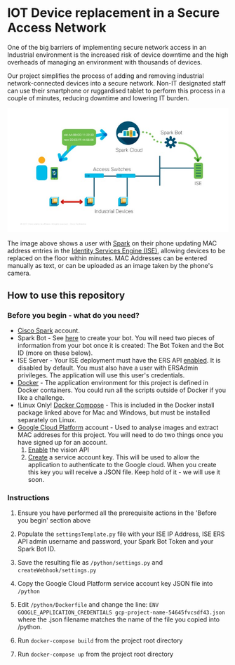 # IOT Device replacement in a Secure Access Network

One of the big barriers of implementing secure network access in an Industrial environment is the increased risk of device downtime and the high overheads of managing an environment with thousands of devices. 

Our project simplifies the process of adding and removing industrial network-connected devices into a secure network. Non-IT designated staff can use their smartphone or ruggardised tablet to perform this process in a couple of minutes, reducing downtime and lowering IT burden. 

![alt text](https://github.com/cisco-gve/industrial-equipment-onboarding/blob/master/images/UserScenario.jpg "Scenario diagram")

The image above shows a user with [Spark](http://cisco.com/go/spark) on their phone updating MAC address entries in the [Identity Services Engine (ISE)](http://cisco.com/go/ise), allowing devices to be replaced on the floor within minutes. 
MAC Addresses can be entered manually as text, or can be uploaded as an image taken by the phone's camera. 

## How to use this repository

### Before you begin - what do you need?
* [Cisco Spark](https://www.ciscospark.com/) account. 
* Spark Bot - See [here](https://developer.ciscospark.com/bots.html) to create your bot. You will need two pieces of information from your bot once it is created: The Bot Token and the Bot ID (more on these below).  
* ISE Server - Your ISE deployment must have the ERS API [enabled](https://communities.cisco.com/docs/DOC-66297#jive_content_id_Enable_the_ERS_APIs). It is disabled by default. You must also have a user with ERSAdmin privileges. The application will use this user's credentials. 
* [Docker](https://docs.docker.com/engine/installation/) - The application environment for this project is defined in Docker containers. You could run all the scripts outside of Docker if you like a challenge. 
* !Linux Only! [Docker Compose](https://docs.docker.com/compose/install/) - This is included in the Docker install package linked above for Mac and Windows, but must be installed separately on Linux. 
* [Google Cloud Platform](https://cloud.google.com/) account - Used to analyse images and extract MAC addreses for this project. You will need to do two things once you have signed up for an account. 
	1. [Enable](https://cloud.google.com/vision/docs/before-you-begin) the vision API
	1. [Create](https://cloud.google.com/iam/docs/creating-managing-service-account-keys) a service account key. This will be used to allow the application to authenticate to the Google cloud. When you create this key you will receive a JSON file. Keep hold of it - we will use it soon. 


### Instructions

1. Ensure you have performed all the prerequisite actions in the 'Before you begin' section above

1. Populate the `settingsTemplate.py` file with your ISE IP Address, ISE ERS API admin username and password, your Spark Bot Token and your Spark Bot ID. 

1. Save the resulting file as `/python/settings.py` and `createWebhook/settings.py`

1. Copy the Google Cloud Platform service account key JSON file into `/python`

1. Edit `/python/Dockerfile` and change the line: `ENV GOOGLE_APPLICATION_CREDENTIALS gcp-project-name-54645fvcsdf43.json` where the .json filename matches the name of the file you copied into /python.

1. Run `docker-compose build` from the project root directory

1. Run `docker-compose up` from the project root directory

